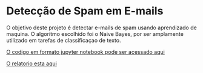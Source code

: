 # Detecção de Spam em E-mails

O objetivo deste projeto é detectar e-mails de spam usando aprendizado de maquina. O algoritmo escolhido
foi o Naive Bayes, por ser amplamente utilizado em tarefas de classificaçao de texto.

 <p><a href="https://github.com/rodfloripa/Prova_Senior/blob/main/prova-Senior.ipynb">O codigo em formato jupyter notebook pode ser acessado aqui</a></p> 

<p><a href="https://github.com/rodfloripa/Prova_Senior/blob/main/SeniorLabs-Prova.pdf">O relatorio esta aqui</a></p> 
